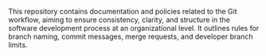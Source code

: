 
This repository contains documentation and policies related to the Git workflow, aiming to ensure consistency, clarity, and structure in the software development process at an organizational level. It outlines rules for branch naming, commit messages, merge requests, and developer branch limits.
